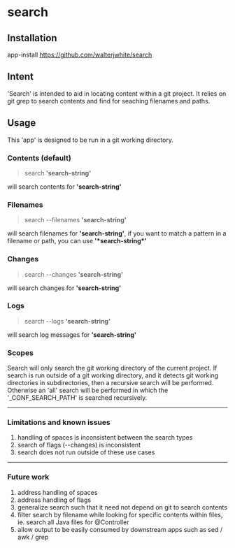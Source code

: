 # search

## Installation
app-install https://github.com/walterjwhite/search

## Intent
'Search' is intended to aid in locating content within a git project.
It relies on git grep to search contents and find for seaching filenames and paths.

## Usage
This 'app' is designed to be run in a git working directory.


### Contents (default)
> search **'search-string'**

  will search contents for **'search-string'**

### Filenames
> search --filenames **'search-string'**

  will search filenames for **'search-string'**, if you want to match a pattern in a filename or path, you can use **'\*search-string\*'**

### Changes
> search --changes **'search-string'**

  will search changes for **'search-string'**

### Logs
> search --logs **'search-string'**

  will search log messages for **'search-string'**

### Scopes
Search will only search the git working directory of the current project.
If search is run outside of a git working directory, and it detects git working directories in subdirectories, then a recursive search will be performed.
Otherwise an 'all' search will be performed in which the '_CONF_SEARCH_PATH' is searched recursively.


---
### Limitations and known issues
1. handling of spaces is inconsistent between the search types
2. search of flags (--changes) is inconsistent
3. search does not run outside of these use cases

---
### Future work
1. address handling of spaces
2. address handling of flags
3. generalize search such that it need not depend on git to search contents
4. filter search by filename while looking for specific contents within files, ie. search all Java files for @Controller
5. allow output to be easily consumed by downstream apps such as sed / awk / grep
